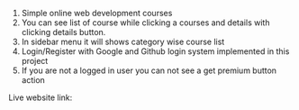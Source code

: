 1. Simple online web development courses
2. You can see list of course while clicking a courses and details with clicking details button.
3. In sidebar menu it will shows category wise course list
4. Login/Register with Google and Github login system implemented in this project
5. If you are not a logged in user you can not see a get premium button action

Live website link: 
